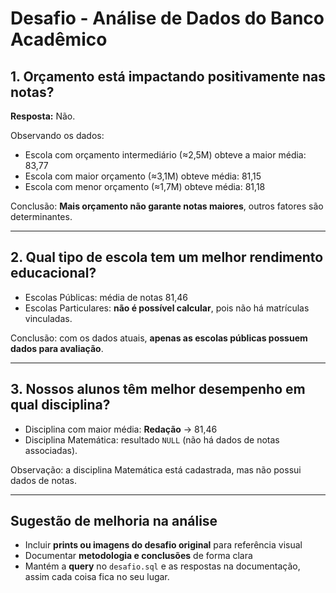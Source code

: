 # Desafio - Análise de Dados do Banco Acadêmico

## 1. Orçamento está impactando positivamente nas notas?

**Resposta:** Não.  

Observando os dados:
- Escola com orçamento intermediário (≈2,5M) obteve a maior média: 83,77  
- Escola com maior orçamento (≈3,1M) obteve média: 81,15  
- Escola com menor orçamento (≈1,7M) obteve média: 81,18  

Conclusão: **Mais orçamento não garante notas maiores**, outros fatores são determinantes.

---

## 2. Qual tipo de escola tem um melhor rendimento educacional?

- Escolas Públicas: média de notas 81,46  
- Escolas Particulares: **não é possível calcular**, pois não há matrículas vinculadas.

Conclusão: com os dados atuais, **apenas as escolas públicas possuem dados para avaliação**.

---

## 3. Nossos alunos têm melhor desempenho em qual disciplina?

- Disciplina com maior média: **Redação** → 81,46  
- Disciplina Matemática: resultado `NULL` (não há dados de notas associadas).

Observação: a disciplina Matemática está cadastrada, mas não possui dados de notas.

---

## Sugestão de melhoria na análise

- Incluir **prints ou imagens do desafio original** para referência visual  
- Documentar **metodologia e conclusões** de forma clara  
- Mantém a **query** no `desafio.sql` e as respostas na documentação, assim cada coisa fica no seu lugar.

